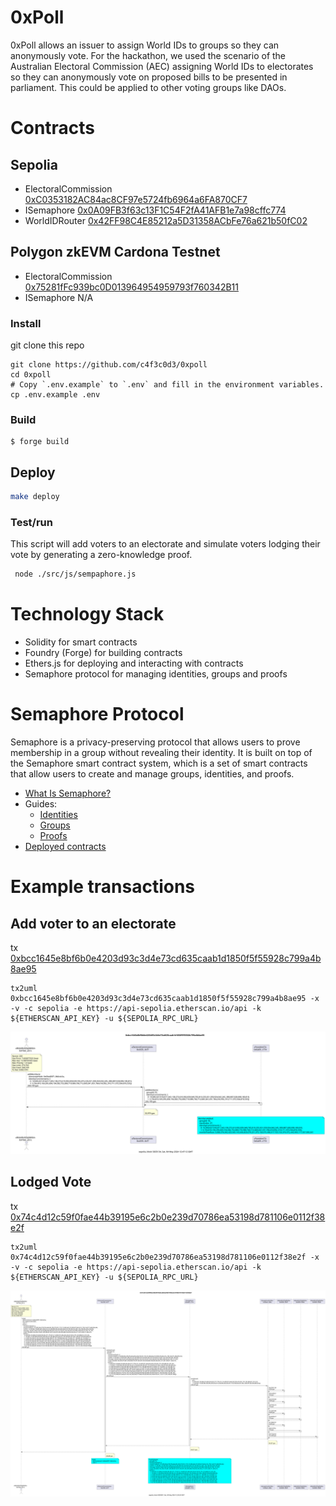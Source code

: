 # 0xPoll

0xPoll allows an issuer to assign World IDs to groups so they can anonymously vote.
For the hackathon, we used the scenario of the Australian Electoral Commission (AEC) assigning World IDs to electorates so they can anonymously vote on proposed bills to be presented in parliament. This could be applied to other voting groups like DAOs.

# Contracts

## Sepolia

- ElectoralCommission [0xC0353182AC84ac8CF97e5724fb6964a6FA870CF7](https://sepolia.basescan.org/address/0xC0353182AC84ac8CF97e5724fb6964a6FA870CF7)
- ISemaphore [0x0A09FB3f63c13F1C54F2fA41AFB1e7a98cffc774](https://sepolia.basescan.org/address/0x0A09FB3f63c13F1C54F2fA41AFB1e7a98cffc774)
- WorldIDRouter [0x42FF98C4E85212a5D31358ACbFe76a621b50fC02](https://sepolia.basescan.org/address/0x42FF98C4E85212a5D31358ACbFe76a621b50fC02)

## Polygon zkEVM Cardona Testnet

- ElectoralCommission [0x75281fFc939bc0D013964954959793f760342B11](https://amoy.polygonscan.com/0x75281fFc939bc0D013964954959793f760342B11)
- ISemaphore N/A

### Install

git clone this repo

```shell
git clone https://github.com/c4f3c0d3/0xpoll
cd 0xpoll
# Copy `.env.example` to `.env` and fill in the environment variables.
cp .env.example .env
```

### Build

```shell
$ forge build
```

## Deploy

```bash
make deploy
```

### Test/run

This script will add voters to an electorate and simulate voters lodging their vote by generating a zero-knowledge proof.

```bash
 node ./src/js/sempaphore.js
```

# Technology Stack

- Solidity for smart contracts
- Foundry (Forge) for building contracts
- Ethers.js for deploying and interacting with contracts
- Semaphore protocol for managing identities, groups and proofs

# Semaphore Protocol

Semaphore is a privacy-preserving protocol that allows users to prove membership in a group without revealing their identity. It is built on top of the Semaphore smart contract system, which is a set of smart contracts that allow users to create and manage groups, identities, and proofs.

- [What Is Semaphore?](https://docs.semaphore.pse.dev/)
- Guides:
  - [Identities](https://docs.semaphore.pse.dev/guides/identities)
  - [Groups](https://docs.semaphore.pse.dev/guides/groups)
  - [Proofs](https://docs.semaphore.pse.dev/guides/proofs)
- [Deployed contracts](https://docs.semaphore.pse.dev/deployed-contracts)

# Example transactions

## Add voter to an electorate

tx [0xbcc1645e8bf6b0e4203d93c3d4e73cd635caab1d1850f5f55928c799a4b8ae95](https://sepolia.etherscan.io/tx/0xbcc1645e8bf6b0e4203d93c3d4e73cd635caab1d1850f5f55928c799a4b8ae95)

```
tx2uml 0xbcc1645e8bf6b0e4203d93c3d4e73cd635caab1d1850f5f55928c799a4b8ae95 -x -v -c sepolia -e https://api-sepolia.etherscan.io/api -k ${ETHERSCAN_API_KEY} -u ${SEPOLIA_RPC_URL}
```

![addMember](./docs/bcc1ae95.svg)

## Lodged Vote

tx [0x74c4d12c59f0fae44b39195e6c2b0e239d70786ea53198d781106e0112f38e2f](https://sepolia.etherscan.io/tx/0x74c4d12c59f0fae44b39195e6c2b0e239d70786ea53198d781106e0112f38e2f)

```
tx2uml 0x74c4d12c59f0fae44b39195e6c2b0e239d70786ea53198d781106e0112f38e2f -x -v -c sepolia -e https://api-sepolia.etherscan.io/api -k ${ETHERSCAN_API_KEY} -u ${SEPOLIA_RPC_URL}
```

![lodge](./docs/74c48e2f.svg)
